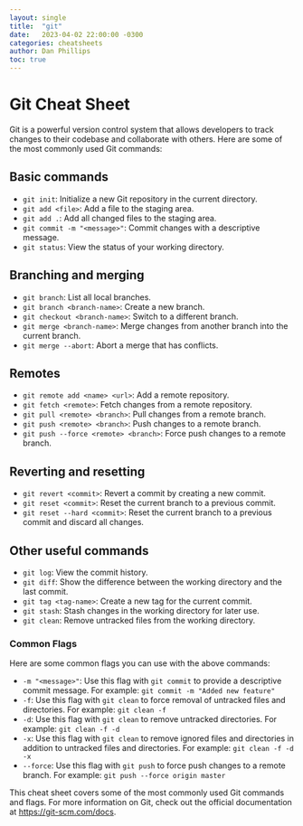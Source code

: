 ```yaml
---
layout: single
title:  "git"
date:   2023-04-02 22:00:00 -0300
categories: cheatsheets
author: Dan Phillips
toc: true
---
```


# Git Cheat Sheet

Git is a powerful version control system that allows developers to track changes to their codebase and collaborate with others. Here are some of the most commonly used Git commands:

## Basic commands

- `git init`: Initialize a new Git repository in the current directory.
- `git add <file>`: Add a file to the staging area.
- `git add .`: Add all changed files to the staging area.
- `git commit -m "<message>"`: Commit changes with a descriptive message.
- `git status`: View the status of your working directory.

## Branching and merging

- `git branch`: List all local branches.
- `git branch <branch-name>`: Create a new branch.
- `git checkout <branch-name>`: Switch to a different branch.
- `git merge <branch-name>`: Merge changes from another branch into the current branch.
- `git merge --abort`: Abort a merge that has conflicts.

## Remotes

- `git remote add <name> <url>`: Add a remote repository.
- `git fetch <remote>`: Fetch changes from a remote repository.
- `git pull <remote> <branch>`: Pull changes from a remote branch.
- `git push <remote> <branch>`: Push changes to a remote branch.
- `git push --force <remote> <branch>`: Force push changes to a remote branch.

## Reverting and resetting

- `git revert <commit>`: Revert a commit by creating a new commit.
- `git reset <commit>`: Reset the current branch to a previous commit.
- `git reset --hard <commit>`: Reset the current branch to a previous commit and discard all changes.

## Other useful commands

- `git log`: View the commit history.
- `git diff`: Show the difference between the working directory and the last commit.
- `git tag <tag-name>`: Create a new tag for the current commit.
- `git stash`: Stash changes in the working directory for later use.
- `git clean`: Remove untracked files from the working directory.

### Common Flags

Here are some common flags you can use with the above commands:

- `-m "<message>"`: Use this flag with `git commit` to provide a descriptive commit message. For example: `git commit -m "Added new feature"`
- `-f`: Use this flag with `git clean` to force removal of untracked files and directories. For example: `git clean -f`
- `-d`: Use this flag with `git clean` to remove untracked directories. For example: `git clean -f -d`
- `-x`: Use this flag with `git clean` to remove ignored files and directories in addition to untracked files and directories. For example: `git clean -f -d -x`
- `--force`: Use this flag with `git push` to force push changes to a remote branch. For example: `git push --force origin master`

This cheat sheet covers some of the most commonly used Git commands and flags. For more information on Git, check out the official documentation at https://git-scm.com/docs.
